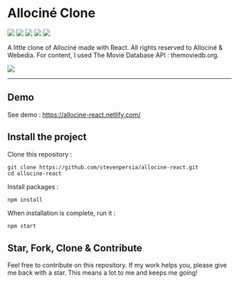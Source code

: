 # Allociné Clone

![](https://img.shields.io/github/last-commit/stevenpersia/allocine-react.svg?style=for-the-badge)
![](https://img.shields.io/snyk/vulnerabilities/github/stevenpersia/allocine-react.svg?style=for-the-badge)
![](https://img.shields.io/codeclimate/maintainability/stevenpersia/allocine-react.svg?style=for-the-badge)
![](https://img.shields.io/github/license/stevenpersia/allocine-react.svg?style=for-the-badge)
![](https://img.shields.io/badge/You%20like%20%3F-star%20me-blue.svg?style=for-the-badge)

A little clone of Allociné made with React. All rights reserved to Allociné & Webedia. For content, I used The Movie Database API : themoviedb.org.

[![](https://github.com/stevenpersia/allocine-react/blob/master/src/assets/img/preview-reactocine.png)](https://allocine-react.netlify.com/)

---

## Demo

See demo : https://allocine-react.netlify.com/

## Install the project

Clone this repository :

```
git clone https://github.com/stevenpersia/allocine-react.git
cd allocine-react
```

Install packages :

```
npm install
```

When installation is complete, run it :

```bash
npm start
```

## Star, Fork, Clone & Contribute

Feel free to contribute on this repository. If my work helps you, please give me back with a star. This means a lot to me and keeps me going!

